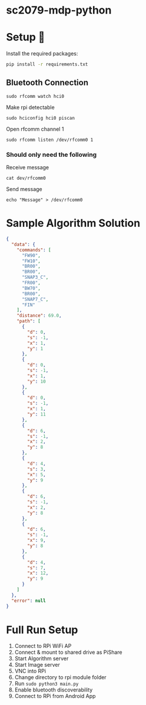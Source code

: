 # sc2079-mdp-python

# Setup :wrench:
Install the required packages:
```bash
pip install -r requirements.txt
```

## Bluetooth Connection
```
sudo rfcomm watch hci0
```

Make rpi detectable
```
sudo hciconfig hci0 piscan
```

Open rfcomm channel 1
```
sudo rfcomm listen /dev/rfcomm0 1
```

### Should only need the following
Receive message
```
cat dev/rfcomm0
```
Send message
```
echo "Message" > /dev/rfcomm0
```


# Sample Algorithm Solution 
```JSON
{
  "data": {
    "commands": [
      "FW90",
      "FW10",
      "BR00",
      "BR00",
      "SNAP3_C",
      "FR00",
      "BW70",
      "BR00",
      "SNAP7_C",
      "FIN"
    ],
    "distance": 69.0,
    "path": [
      {
        "d": 0,
        "s": -1,
        "x": 1,
        "y": 1
      },
      {
        "d": 0,
        "s": -1,
        "x": 1,
        "y": 10
      },
      {
        "d": 0,
        "s": -1,
        "x": 1,
        "y": 11
      },
      {
        "d": 6,
        "s": -1,
        "x": 2,
        "y": 8
      },
      {
        "d": 4,
        "s": 3,
        "x": 5,
        "y": 9
      },
      {
        "d": 6,
        "s": -1,
        "x": 2,
        "y": 8
      },
      {
        "d": 6,
        "s": -1,
        "x": 9,
        "y": 8
      },
      {
        "d": 4,
        "s": 7,
        "x": 12,
        "y": 9
      }
    ]
  },
  "error": null
}
```

# Full Run Setup
1. Connect to RPi WiFi AP 
1. Connect & mount to shared drive as PiShare
1. Start Algorithm server
1. Start Image server
1. VNC into RPi 
1. Change directory to rpi module folder
1. Run `sudo python3 main.py`
1. Enable bluetooth discoverability
1. Connect to RPi from Android App
